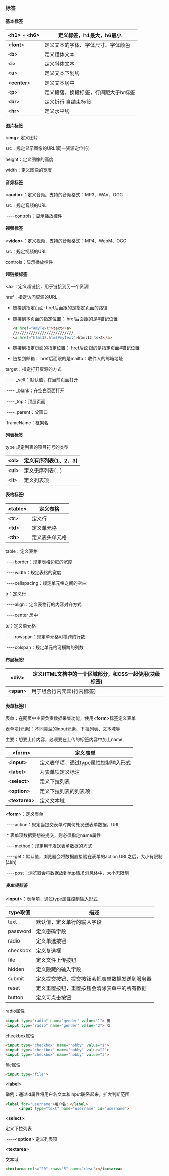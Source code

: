 ### 标签

#### 基本标签

| <**h1**> -  <**h6**> | 定义标签，h1最大，h6最小             |
| -------------------- | ------------------------------------ |
| <**font**>           | 定义文本的字体、字体尺寸、字体颜色   |
| <**b**>              | 定义粗体文本                         |
| <**i**>              | 定义斜体文本                         |
| <**u**>              | 定义文本下划线                       |
| <**center**>         | 定义文本居中                         |
| <**p**>              | 定义段落，换段标签，行间距大于br标签 |
| <**br**>             | 定义折行      自结束标签             |
| <**hr**>             | 定义水平线                           |



#### 图片标签

<**img**>   定义图片

src：规定显示图像的URL(同一资源定位符)

height：定义图像的高度

width：定义图像的宽度



#### 音频标签

<**audio**>：定义音频。支持的音频格式：MP3、WAV、OGG

src：规定音频的URL

​		----controls：显示播放控件



#### 视频标签

<**video**>：定义视频，支持的音频格式：MP4、WebM、OGG

src：规定视频的URL

controls：显示播放控件



#### 超链接标签

<**a**>：定义超链接，用于链接到另一个资源

href：指定访问资源的URL

- 链接到指定页面: href后面跟的是指定页面的路径

- 链接到本页面的指定位置： href后面跟的是#锚记位置

  ```html
  <a href="#myText">text</a>
  ///////////////////////////
  <a href="html12.html#myText">html12 text</a>
  ```

- 链接到指定页面的指定位置： href后面跟的是指定页面#锚记位置

- 链接到邮箱： href后面跟的是mailto：收件人的邮箱地址

target：指定打开资源的方式

​			---- _self：默认值，在当前页面打开

​			---- _blank：在空白页面打开

​			----_top：顶层页面

​			----_parent：父窗口

​			frameName：框架名



#### 列表标签

type	规定列表的项目符号的类型

| <**ol**> | 定义有序列表(1、2、3) |
| -------- | --------------------- |
| <**ul**> | 定义无序列表( . )     |
| <**li**> | 定义列表项            |



#### 表格标签!

| <**table**> | 定义表格       |
| ----------- | -------------- |
| <**tr**>    | 定义行         |
| <**td**>    | 定义单元格     |
| <**th**>    | 定义表头单元格 |

table：定义表格

​	----border：规定表格边框的宽度

​	----width：规定表格的宽度

​	----cellspacing：规定单元格之间的空白



tr：定义行

​	----align：定义表格行的内容对齐方式

​			----center 居中



td：定义单元格

​	----rowspan：规定单元格可横跨的行数

​	----colspan：规定单元格可横跨的列数



#### 布局标签!

| <**div**>  | 定义HTML文档中的一个区域部分，和CSS一起使用(块级标签) |
| ---------- | ----------------------------------------------------- |
| <**span**> | 用于组合行内元素(行内标签)                            |



#### 表单标签!!

表单：在网页中主要负责数据采集功能，使用<**form**>标签定义表单

表单项(元素)：不同类型的input元素、下拉列表、文本域等

主要：想要上传内容，必须要在上传的标签内容中加上name

| <**form**>     | 定义表单                             |
| -------------- | ------------------------------------ |
| <**input**>    | 定义表单项，通过type属性控制输入形式 |
| <**label**>    | 为表单项定义标注                     |
| <**select**>   | 定义下拉列表                         |
| <**option**>   | 定义下拉列表的列表项                 |
| <**textarea**> | 定义文本域                           |

<**form**>：定义表单

​	----action：规定当提交表单时向何处发送表单数据，URL

​			* 表单项数据要想被提交，则必须指定name属性

​	----method：规定用于发送表单数据的方式

​			----get：默认值，浏览器会将数据直接附在表单的action  URL之后，大小有限制(4kb)

​			----post：浏览器会将数据放到http请求消息体中，大小无限制



##### 表单项标签

<**input**>：表单项，通过type属性控制输入形式

| type取值 | 描述                                           |
| -------- | ---------------------------------------------- |
| text     | 默认值，定义单行的输入字段                     |
| password | 定义密码字段                                   |
| radio    | 定义单选按钮                                   |
| checkbox | 定义复选框                                     |
| file     | 定义文件上传按钮                               |
| hidden   | 定义隐藏的输入字段                             |
| submit   | 定义提交按钮，提交按钮会把表单数据发送到服务器 |
| reset    | 定义重置按钮，重置按钮会清除表单中的所有数据   |
| button   | 定义可点击按钮                                 |

radio属性

```html
<input type="radio" name="gender" value="1"> 男
<input type="radio" name="gender" value="2"> 女
```

checkbox属性

```html
<input type="checkbox" name="hobby" value="1">
<input type="checkbox" name="hobby" value="2">
<input type="checkbox" name="hobby" value="3">
```

file属性

```html
<input type="file">
```



<**label**>

举例：通过id属性将用户名文本和input联系起来，扩大判断范围

```html
<label for="username">用户名：</label>
      <input type="text" name="username" id="username">
```



<**select**>:

定义下拉列表

​		----<**option**>	定义列表项



<**textarea**>

文本域

```html
<textarea cols="20" rows="5" name="desc"></textarea>
```

